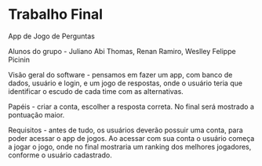 # Trabalho Final

App de Jogo de Perguntas

Alunos do grupo - Juliano Abi Thomas, Renan Ramiro, Weslley Felippe Picinin

Visão geral do software - pensamos em fazer um app, com banco de dados, usuário e login, e um jogo de respostas, onde o usuário teria que identificar o escudo de cada time com as alternativas.

Papéis - criar a conta, escolher a resposta correta.
No final será mostrado a pontuação maior.

Requisitos - antes de tudo, os usuários deverão possuir uma conta, para poder acessar o app de jogos. Ao acessar com sua conta o usuário começa a jogar o jogo, onde no final mostraria um ranking dos melhores jogadores, conforme o usuário cadastrado.

